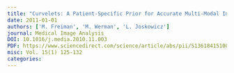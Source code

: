 ```yaml
---
title: "Curvelets: A Patient-Specific Prior for Accurate Multi-Modal Image Registration"
date: 2011-01-01
authors: ['M. Freiman', 'M. Werman', 'L. Joskowicz']
journal: Medical Image Analysis
DOI: 10.1016/j.media.2010.11.003
PDF: https://www.sciencedirect.com/science/article/abs/pii/S1361841510001088
misc: Vol. 15(1) 125-132
categories: 
---
```

